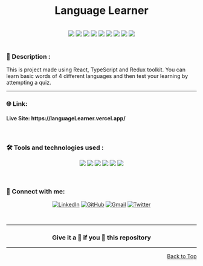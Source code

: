 <div id="top">
<h1 align="center">Language Learner</h1>

<div align="center">
  <br>
  <img src="https://img.shields.io/github/repo-size/Avinash905/languageLearner?style=for-the-badge" />
  <img src="https://img.shields.io/github/issues/Avinash905/languageLearner?style=for-the-badge" />
    <img src="https://img.shields.io/github/issues-closed-raw/Avinash905/languageLearner?style=for-the-badge" />
    <img src="https://img.shields.io/github/last-commit/Avinash905/languageLearner?style=for-the-badge" />
    <img src="https://img.shields.io/github/issues-pr/Avinash905/languageLearner?style=for-the-badge" />
    <img src="https://img.shields.io/github/issues-pr-closed-raw/Avinash905/languageLearner?style=for-the-badge" />
    <img src="https://img.shields.io/github/forks/Avinash905/languageLearner?style=for-the-badge" />
    <img src="https://img.shields.io/github/stars/Avinash905/languageLearner?style=for-the-badge" />
    <img src="https://img.shields.io/github/contributors-anon/Avinash905/languageLearner?style=for-the-badge" />
  </div>
  <br>

<h3>📝 Description :</h3>
This is project made using React, TypeScript and Redux toolkit. You can learn basic words of 4 different languages and then test your learning by attempting a quiz.

<br>

---

### 🌐 Link:

<h4> Live Site: https://languageLearner.vercel.app/ </h4>

<br>

### 🛠️ Tools and technologies used :

<div align=center>

![](https://img.shields.io/badge/HTML5-E34F26?style=for-the-badge&logo=html5&logoColor=white)
![](https://img.shields.io/badge/CSS3-1572B6?style=for-the-badge&logo=css3&logoColor=white)
![](https://img.shields.io/badge/TypeScript-007ACC?style=for-the-badge&logo=typescript&logoColor=white)
![](https://img.shields.io/badge/Redux-593D88?style=for-the-badge&logo=redux&logoColor=white)
![](https://img.shields.io/badge/React-20232A?style=for-the-badge&logo=react&logoColor=white&color=148dff)
![](https://img.shields.io/badge/Material--UI-0081CB?style=for-the-badge&logo=material-ui&logoColor=white)

</div>

<br>

### 👋 Connect with me:

<div align=center>

[![LinkedIn](https://img.shields.io/badge/LinkedIn-0A66C2.svg?style=for-the-badge&logo=LinkedIn&logoColor=white)](https://www.linkedin.com/in/dunna-avinash)
[![GitHub](https://img.shields.io/badge/GitHub-100000?style=for-the-badge&logo=github&logoColor=white)](https://github.com/Avinash905)
[![Gmail](https://img.shields.io/badge/Gmail-D14836?style=for-the-badge&logo=gmail&logoColor=white)](surajpratap20002003@gmail.com)
[![Twitter](https://img.shields.io/badge/Twitter-1DA1F2?style=for-the-badge&logo=twitter&logoColor=white)](https://twitter.com/avinashdunna)

</div>

<br>

---

<h3 align="center"> Give it a 🌟 if you 🧡 this repository </h3>

---

<p align="right"><a href="#top">Back to Top</a></p>

</div>

